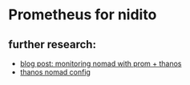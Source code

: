 # Prometheus for nidito

## further research:

- [blog post: monitoring nomad with prom + thanos](https://johansiebens.dev/posts/2020/12/monitoring-nomad-with-prometheus-and-thanos/)
- [thanos nomad config](https://gist.github.com/jsiebens/e379b7ac6762c8476e4f4362c1b3790b#file-monitoring-nomad)
